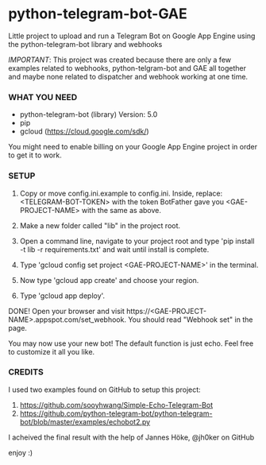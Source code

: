# python-telegram-bot-GAE
Little project to upload and run a Telegram Bot on Google App Engine using the python-telegram-bot library and webhooks

*IMPORTANT*:
This project was created because there are only a few examples related to webhooks, python-telgram-bot and GAE all together and maybe none related to dispatcher and webhook working at one time.

### WHAT YOU NEED

- python-telegram-bot (library) Version: 5.0
- pip
- gcloud (https://cloud.google.com/sdk/)

You might need to enable billing on your Google App Engine project in order to get it to work.

### SETUP

1. Copy or move config.ini.example to config.ini. Inside, replace:
\<TELEGRAM-BOT-TOKEN\> with the token BotFather gave you
\<GAE-PROJECT-NAME\> with the same as above.

2. Make a new folder called "lib" in the project root.

3. Open a command line, navigate to your project root and type 'pip install -t lib -r requirements.txt' and wait until install is complete.

4. Type 'gcloud config set project \<GAE-PROJECT-NAME\>' in the terminal.

5. Now type 'gcloud app create' and choose your region.

6. Type 'gcloud app deploy'.

DONE! Open your browser and visit https://\<GAE-PROJECT-NAME\>.appspot.com/set_webhook. You should read "Webhook set" in the page.

You may now use your new bot! The default function is just echo. Feel free to customize it all you like.

### CREDITS
I used two examples found on GitHub to setup this project:

 1. https://github.com/sooyhwang/Simple-Echo-Telegram-Bot
 2. https://github.com/python-telegram-bot/python-telegram-bot/blob/master/examples/echobot2.py

I acheived the final result with the help of Jannes Höke, @jh0ker on GitHub


enjoy :)
